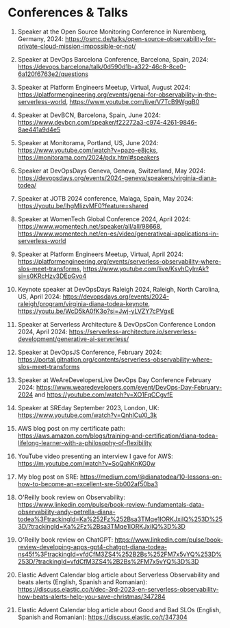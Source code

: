 # Conferences & Talks

1. Speaker at the Open Source Monitoring Conference in Nuremberg, Germany, 2024: https://osmc.de/talks/open-source-observability-for-private-cloud-mission-impossible-or-not/
   
2. Speaker at DevOps Barcelona Conference, Barcelona, Spain, 2024: https://devops.barcelona/talk/0d590d1b-a322-46c8-8ce0-6a120f6763e2/questions

3. Speaker at Platform Engineers Meetup, Virtual, August 2024: https://platformengineering.org/events/genai-for-observability-in-the-serverless-world, https://www.youtube.com/live/V7TcB9WgqB0

4. Speaker at DevBCN, Barcelona, Spain, June 2024: https://www.devbcn.com/speaker/f22272a3-c974-4261-9846-8ae441a9d4e5
   
5. Speaker at Monitorama, Portland, US, June 2024: https://www.youtube.com/watch?v=pazo-e8jcks, https://monitorama.com/2024/pdx.html#speakers

6. Speaker at DevOpsDays Geneva, Geneva, Switzerland, May 2024: https://devopsdays.org/events/2024-geneva/speakers/virginia-diana-todea/
   
7. Speaker at JOTB 2024 conference, Malaga, Spain, May 2024: https://youtu.be/lhgMlizvMF0?feature=shared

8. Speaker at WomenTech Global Conference 2024, April 2024: https://www.womentech.net/speaker/all/all/98668, https://www.womentech.net/en-es/video/generativeai-applications-in-serverless-world

9. Speaker at Platform Engineers Meetup, Virtual, April 2024: https://platformengineering.org/events/serverless-observability-where-slos-meet-transforms, https://www.youtube.com/live/KsvhCyIrrAk?si=s0KRcHzv3DEpGvo4 

10. Keynote speaker at DevOpsDays Raleigh 2024, Raleigh, North Carolina, US, April 2024: https://devopsdays.org/events/2024-raleigh/program/virginia-diana-todea-keynote, https://youtu.be/WcD5kA0fK3o?si=Jwj-yLVZY7cPVgxE
   
11. Speaker at Serverless Architecture & DevOpsCon Conference London 2024, April 2024: https://serverless-architecture.io/serverless-development/generative-ai-serverless/
   
12. Speaker at DevOpsJS Conference, February 2024: 
https://portal.gitnation.org/contents/serverless-observability-where-slos-meet-transforms

13. Speaker at WeAreDevelopersLive DevOps Day Conference February 2024: https://www.wearedevelopers.com/event/DevOps-Day-February-2024 and
https://youtube.com/watch?v=XO1FqCCgvfE

14. Speaker at SREday September 2023, London, UK: https://www.youtube.com/watch?v=QnhlCuXl_3k

15. AWS blog post on my certificate path: https://aws.amazon.com/blogs/training-and-certification/diana-todea-lifelong-learner-with-a-philosophy-of-flexibility

16. YouTube video presenting an interview I gave for AWS: https://m.youtube.com/watch?v=SoQahKnKG0w

17. My blog post on SRE: https://medium.com/@dianatodea/10-lessons-on-how-to-become-an-excellent-sre-5b002af50ba3

18. O'Reilly book review on Observability: 
https://www.linkedin.com/pulse/book-review-fundamentals-data-observability-andy-petrella-diana-todea%3FtrackingId=Ka%252Fz%252Bsa3TMqe1IORKJxiIQ%253D%253D/?trackingId=Ka%2Fz%2Bsa3TMqe1IORKJxiIQ%3D%3D

19. O'Reilly book review on ChatGPT:
https://www.linkedin.com/pulse/book-review-developing-apps-gpt4-chatgpt-diana-todea-ns45f%3FtrackingId=vfdCfM3ZS4%252B2Bs%252FM7x5vYQ%253D%253D/?trackingId=vfdCfM3ZS4%2B2Bs%2FM7x5vYQ%3D%3D

20. Elastic Advent Calendar blog article about Serverless Observability and beats alerts (English, Spanish and Romanian):
https://discuss.elastic.co/t/dec-3rd-2023-en-serverless-observability-how-beats-alerts-help-you-save-christmas/347284

21. Elastic Advent Calendar blog article about Good and Bad SLOs (English, Spanish and Romanian): https://discuss.elastic.co/t/347304
